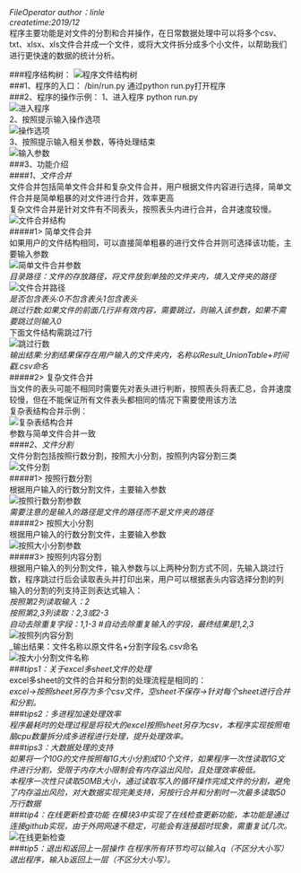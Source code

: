 *FileOperator*
_author：linle_  
_createtime:2019/12_  
程序主要功能是对文件的分割和合并操作，在日常数据处理中可以将多个csv、txt、xlsx、xls文件合并成一个文件，或将大文件拆分成多个小文件，以帮助我们进行更快速的数据的统计分析。

###程序结构树：
![程序文件结构树](img/程序结构图.png)  
###1、程序的入口：
/bin/run.py 通过python run.py打开程序  
###2、程序的操作示例：
1、进入程序 python run.py  
![进入程序](img/1、进入程序.png)  
2、按照提示输入操作选项  
![操作选项](img/2、输入操作选项.png)  
3、按照提示输入相关参数，等待处理结束  
![输入参数](img/3、输入参数.png)  
###3、功能介绍  
####*1、文件合并*  
文件合并包括简单文件合并和复杂文件合并，用户根据文件内容进行选择，简单文件合并是简单粗暴的对文件进行合并，效率更高  
复杂文件合并是针对文件有不同表头，按照表头内进行合并，合并速度较慢。  
![文件合并结构](img/文件合并结构.png)  
#####1> 简单文件合并  
如果用户的文件结构相同，可以直接简单粗暴的进行文件合并则可选择该功能，主要输入参数  
![简单文件合并参数](img/简单文件合并参数.png)    
_目录路径：文件的存放路径，将文件放到单独的文件夹内，填入文件夹的路径_  
![文件合并路径](img/文件合并路径.png)  
_是否包含表头:0不包含表头1包含表头_  
_跳过行数:如果文件的前面几行非有效内容，需要跳过，则输入该参数，如果不需要跳过则输入0_  
下面文件结构需跳过7行  
![跳过行数](img/跳过行数.png)  
_输出结果:分割结果保存在用户输入的文件夹内，名称以Result_UnionTable+时间戳.csv命名_  
#####2> 复杂文件合并  
当文件的表头可能不相同时需要先对表头进行判断，按照表头将表汇总，合并速度较慢，但在不能保证所有文件表头都相同的情况下需要使用该方法  
复杂表结构合并示例：  
![复杂表结构合并](img/复杂表结构合并.png)   
参数与简单文件合并一致  
####*2、文件分割*  
文件分割包括按照行数分割，按照大小分割，按照列内容分割三类  
![文件分割](img/文件分割.png)   
#####1> 按照行数分割  
根据用户输入的行数分割文件，主要输入参数  
![按照行数分割参数](img/按照行数分割参数.png)  
_需要注意的是输入的路径是文件的路径而不是文件夹的路径_  
#####2> 按照大小分割  
根据用户输入的行数分割文件，主要输入参数  
![按照大小分割参数](img/按照大小分割参数.png)     
#####3> 按照列内容分割  
根据用户输入的列分割文件，输入参数与以上两种分割方式不同，先输入跳过行数，程序跳过行后会读取表头并打印出来，用户可以根据表头内容选择分割的列   
输入的分割的列支持正则表达式输入：  
_按照第2列读取输入：2_  
_按照第2,3列读取：2,3或2-3_  
_自动去除重复字段：1,1-3 #自动去除重复输入的字段，最终结果是1,2,3_  
![按照列内容分割](img/按照列内容分割.png)  
_输出结果：文件名称以原文件名+分割字段名.csv命名  
![按大小分割文件名称](img/按大小分割文件名称.png)  
###*tips1：关于excel多sheet文件的处理*  
excel多sheet的文件的合并和分割的处理流程是相同的：  
_excel->按照sheet另存为多个csv文件，空sheet不保存->针对每个sheet进行合并和分割。_  
###*tips2：多进程加速处理效率*  
_程序最耗时的处理过程是将较大的excel按照sheet另存为csv，本程序实现按照电脑cpu数量拆分成多进程进行处理，提升处理效率。_  
###*tips3：大数据处理的支持*  
_如果将一个10G的文件按照每1G大小分割成10个文件，如果程序一次性读取1G文件进行分割，受限于内存大小限制会有内存溢出风险，且处理效率极低。_  
_本程序一次性只读取50MB大小，通过读取写入的循环操作完成文件的分割，避免了内存溢出风险，对大数据实现完美支持，另按行合并和分割时一次最多读取50万行数据_  
###*tip4：在线更新检查功能*
_在模块3中实现了在线检查更新功能，本功能是通过连接github实现，由于外网网速不稳定，可能会有连接超时现象，需重复试几次。_  
![在线更新检查](img/在线更新检查.png)  
###*tip5：退出和返回上一层操作*
_在程序所有环节均可以输入q（不区分大小写）退出程序，输入b返回上一层（不区分大小写）。_  

